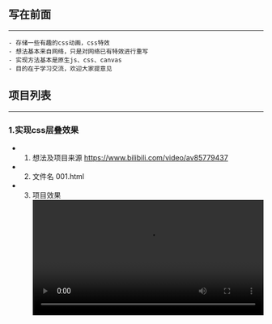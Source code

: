 ## 写在前面
---
    - 存储一些有趣的css动画，css特效
    - 想法基本来自网络，只是对网络已有特效进行重写
    - 实现方法基本是原生js、css、canvas
    - 目的在于学习交流，欢迎大家提意见
## 项目列表
---
### 1.实现css层叠效果
- 1. 想法及项目来源
https://www.bilibili.com/video/av85779437
- 2. 文件名
001.html
- 3. 项目效果
<video src="http://files.qianduan.ltd/001.mp4" width='100%'></video>